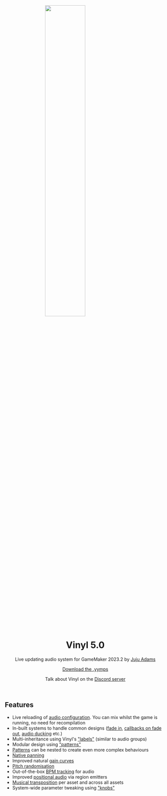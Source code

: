 &nbsp;

<img src="https://raw.githubusercontent.com/JujuAdams/Vinyl/master/LOGO.png" width="50%" style="display: block; margin: auto;" />
<h1 align="center">Vinyl 5.0</h1>
<p align="center">Live updating audio system for GameMaker 2023.2 by <a href="https://www.jujuadams.com/" target="_blank">Juju Adams</a></p>

<p align="center"><a href="https://github.com/JujuAdams/Vinyl/releases/" target="_blank">Download the .yymps</a></p>
<p align="center">Talk about Vinyl on the <a href="https://discord.gg/8krYCqr" target="_blank">Discord server</a></p>

&nbsp;

## Features

- Live reloading of [audio configuration](Configuration). You can mix whilst the game is running, no need for recompilation
- In-built systems to handle common designs ([fade in](Playing-Audio), [callbacks on fade out](Stopping-Audio), [audio ducking](Stacks) etc.)
- Multi-inheritance using Vinyl's ["labels"](Labels) (similar to audio groups)
- Modular design using ["patterns"](Patterns)
- [Patterns](Patterns) can be nested to create even more complex behaviours
- [Native panning](Positional)
- Improved natural [gain curves](Gain)
- [Pitch randomisation](Pitch) 
- Out-of-the-box [BPM tracking](BPM) for audio
- Improved [positional audio](Positional) via region emitters
- [Musical transposition](Transposition) per asset and across all assets
- System-wide parameter tweaking using ["knobs"](Knobs)